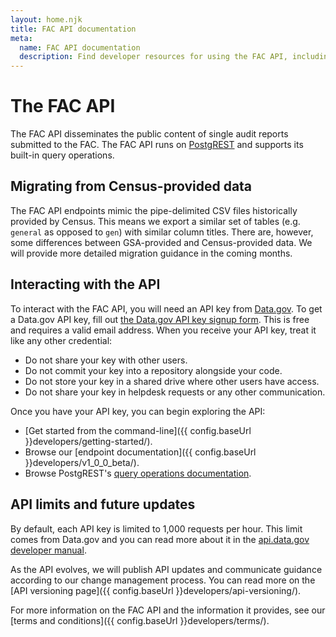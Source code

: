```yaml
---
layout: home.njk
title: FAC API documentation
meta:
  name: FAC API documentation
  description: Find developer resources for using the FAC API, including how to obtain a key and terms and conditions.
---
```


# The FAC API

The FAC API disseminates the public content of single audit reports submitted to the FAC. The FAC API runs on [PostgREST](https://postgrest.org) and supports its built-in query operations.

## Migrating from Census-provided data

The FAC API endpoints mimic the pipe-delimited CSV files historically provided by Census. This means we export a similar set of tables (e.g. `general` as opposed to `gen`) with similar column titles. There are, however, some differences between GSA-provided and Census-provided data. We will provide more detailed migration guidance in the coming months.

## Interacting with the API

To interact with the FAC API, you will need an API key from [Data.gov](https://data.gov/). To get a Data.gov API key, fill out [the Data.gov API key signup form](https://api.data.gov/signup/). This is free and requires a valid email address. When you receive your API key, treat it like any other credential:
- Do not share your key with other users.
- Do not commit your key into a repository alongside your code.
- Do not store your key in a shared drive where other users have access.
- Do not share your key in helpdesk requests or any other communication.

Once you have your API key, you can begin exploring the API:
* [Get started from the command-line]({{ config.baseUrl }}developers/getting-started/).
* Browse our [endpoint documentation]({{ config.baseUrl }}developers/v1_0_0_beta/).
* Browse PostgREST's [query operations documentation](https://postgrest.org/en/stable/references/api/tables_views.html).

## API limits and future updates

By default, each API key is limited to 1,000 requests per hour. This limit comes from Data.gov and you can read more about it in the [api.data.gov developer manual](https://api.data.gov/docs/developer-manual/).

As the API evolves, we will publish API updates and communicate guidance according to our change management process. You can read more on the [API versioning page]({{ config.baseUrl }}developers/api-versioning/).

For more information on the FAC API and the information it provides, see our [terms and conditions]({{ config.baseUrl }}developers/terms/).

